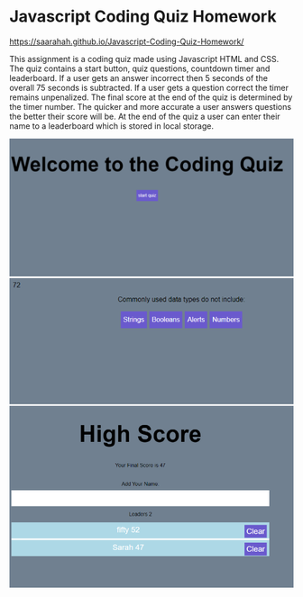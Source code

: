 # Javascript Coding Quiz Homework

https://saarahah.github.io/Javascript-Coding-Quiz-Homework/

This assignment is a coding quiz made using Javascript HTML and CSS. The quiz contains a start button, quiz questions, countdown timer and leaderboard. If a user gets an answer incorrect then 5 seconds of the overall 75 seconds is subtracted. If a user gets a question correct the timer remains unpenalized. The final score at the end of the quiz is determined by the timer number. The quicker and more accurate a user answers questions the better their score will be. At the end of the quiz a user can enter their name to a leaderboard which is stored in local storage. 

![image](/screenshotstart.PNG)
![image](/screenshotquestions.PNG)
![image](/screenshot1.PNG)


